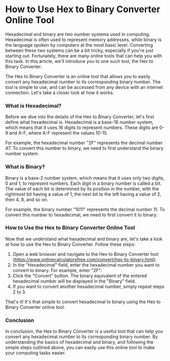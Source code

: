 How to Use Hex to Binary Converter Online Tool
==============================================

Hexadecimal and binary are two number systems used in computing. Hexadecimal is often used to represent memory addresses, while binary is the language spoken by computers at the most basic level. Converting between these two systems can be a bit tricky, especially if you're just starting out. Fortunately, there are many online tools that can help you with this task. In this article, we'll introduce you to one such tool, the Hex to Binary Converter.

The Hex to Binary Converter is an online tool that allows you to easily convert any hexadecimal number to its corresponding binary number. The tool is simple to use, and can be accessed from any device with an internet connection. Let's take a closer look at how it works.

### What is Hexadecimal?

Before we dive into the details of the Hex to Binary Converter, let's first define what hexadecimal is. Hexadecimal is a base-16 number system, which means that it uses 16 digits to represent numbers. These digits are 0-9 and A-F, where A-F represent the values 10-15.

For example, the hexadecimal number "2F" represents the decimal number 47. To convert this number to binary, we need to first understand the binary number system.

### What is Binary?

Binary is a base-2 number system, which means that it uses only two digits, 0 and 1, to represent numbers. Each digit in a binary number is called a bit. The value of each bit is determined by its position in the number, with the rightmost bit having a value of 1, the next bit to the left having a value of 2, then 4, 8, and so on.

For example, the binary number "1011" represents the decimal number 11. To convert this number to hexadecimal, we need to first convert it to binary.

### How to Use the Hex to Binary Converter Online Tool

Now that we understand what hexadecimal and binary are, let's take a look at how to use the Hex to Binary Converter. Follow these steps:

1. Open a web browser and navigate to the Hex to Binary Converter tool (<https://www.onlinecalculatorsfree.com/convert/hex-to-binary.html>).
2. In the "Hexadecimal" field, enter the hexadecimal number you want to convert to binary. For example, enter "2F".
3. Click the "Convert" button. The binary equivalent of the entered hexadecimal number will be displayed in the "Binary" field.
4. If you want to convert another hexadecimal number, simply repeat steps 2 to 3.

That's it! It's that simple to convert hexadecimal to binary using the Hex to Binary Converter online tool.

### Conclusion

In conclusion, the Hex to Binary Converter is a useful tool that can help you convert any hexadecimal number to its corresponding binary number. By understanding the basics of hexadecimal and binary, and following the simple steps outlined above, you can easily use this online tool to make your computing tasks easier.